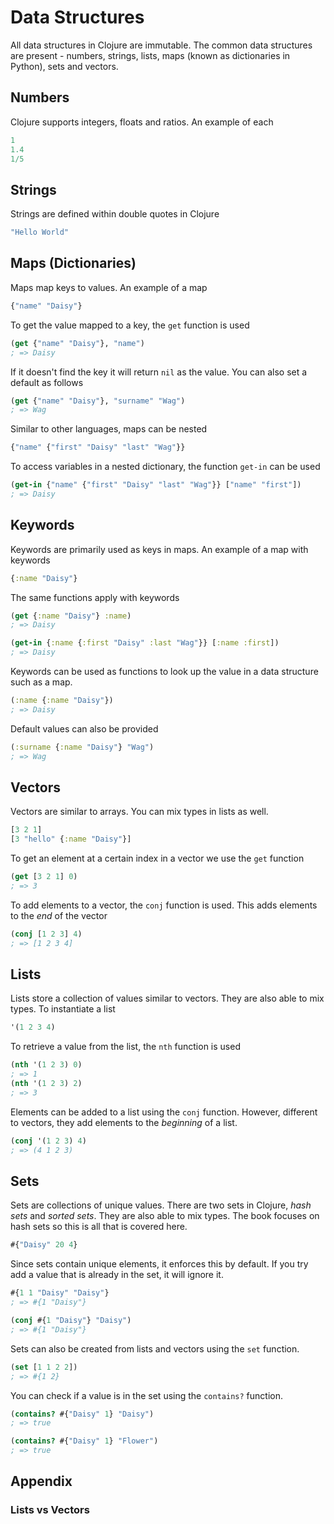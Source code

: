 # Data Structures

All data structures in Clojure are immutable. The common data structures are present - numbers, strings, lists, maps (known as dictionaries in Python), sets and vectors.

## Numbers

Clojure supports integers, floats and ratios. An example of each

```clojure
1
1.4
1/5
```

## Strings

Strings are defined within double quotes in Clojure

```clojure
"Hello World"
```

## Maps (Dictionaries)

Maps map keys to values. An example of a map

```clojure
{"name" "Daisy"}
```

To get the value mapped to a key, the `get` function is used

```clojure
(get {"name" "Daisy"}, "name")
; => Daisy
```
If it doesn't find the key it will return `nil` as the value. You can also set a default as follows

```clojure
(get {"name" "Daisy"}, "surname" "Wag")
; => Wag
```

Similar to other languages, maps can be nested

```clojure
{"name" {"first" "Daisy" "last" "Wag"}}
```

To access variables in a nested dictionary, the function `get-in` can be used

```clojure
(get-in {"name" {"first" "Daisy" "last" "Wag"}} ["name" "first"])
; => Daisy
```

## Keywords

Keywords are primarily used as keys in maps. An example of a map with keywords

```clojure
{:name "Daisy"}
```

The same functions apply with keywords

```clojure
(get {:name "Daisy"} :name)
; => Daisy

(get-in {:name {:first "Daisy" :last "Wag"}} [:name :first])
; => Daisy
```

Keywords can be used as functions to look up the value in a data structure such as a map.

```clojure
(:name {:name "Daisy"})
; => Daisy
```
Default values can also be provided

```clojure
(:surname {:name "Daisy"} "Wag")
; => Wag
```

## Vectors

Vectors are similar to arrays. You can mix types in lists as well.

```clojure
[3 2 1]
[3 "hello" {:name "Daisy"}]
```

To get an element at a certain index in a vector we use the `get` function

```clojure
(get [3 2 1] 0)
; => 3
```

To add elements to a vector, the `conj` function is used. This adds elements to the *end* of the vector

```clojure
(conj [1 2 3] 4)
; => [1 2 3 4]
```

## Lists

Lists store a collection of values similar to vectors. They are also able to mix types. To instantiate a list

```clojure
'(1 2 3 4)
```

To retrieve a value from the list, the `nth` function is used

```clojure
(nth '(1 2 3) 0)
; => 1
(nth '(1 2 3) 2)
; => 3
```

Elements can be added to a list using the `conj` function. However, different to vectors, they add elements to the *beginning* of a list.

```clojure
(conj '(1 2 3) 4)
; => (4 1 2 3)
```

## Sets

Sets are collections of unique values. There are two sets in Clojure, *hash sets* and *sorted sets*. They are also able to mix types. The book focuses on hash sets so this is all that is covered here.

```clojure
#{"Daisy" 20 4}
```

Since sets contain unique elements, it enforces this by default. If you try add a value that is already in the set, it will ignore it.

```clojure
#{1 1 "Daisy" "Daisy"}
; => #{1 "Daisy"}

(conj #{1 "Daisy"} "Daisy")
; => #{1 "Daisy"}
```

Sets can also be created from lists and vectors using the `set` function.

```clojure
(set [1 1 2 2])
; => #{1 2}
```

You can check if a value is in the set using the `contains?` function.

```clojure
(contains? #{"Daisy" 1} "Daisy")
; => true

(contains? #{"Daisy" 1} "Flower")
; => true
```

## Appendix

### Lists vs Vectors